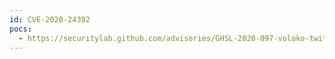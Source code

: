 ```yaml
---
id: CVE-2020-24392
pocs:
  - https://securitylab.github.com/advisories/GHSL-2020-097-voloko-twitter-stream
---
```

